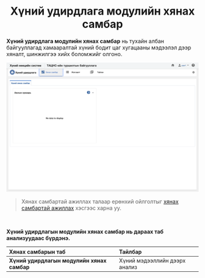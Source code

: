
<h1 align="center">Хүний удирдлага модулийн хянах самбар</h1>

**Хүний удирдлага модулийн хянах самбар** нь тухайн албан байгууллагад хамааралтай хүний бодит цаг хугацааны мэдээлэл дээр хяналт, шинжилгээ хийх боломжийг олгоно.


![](../assets/images/modules/people/dashboard.png)

> Хянах самбартай ажиллах талаар ерөнхий ойлголтыг [хянах самбартай ажиллах](how-it-works?id=_4-Хянах-самбартай-ажиллах) хэсгээс харна уу.

<br/>

**Хүний удирдлагын модулийн хянах самбар нь дараах таб анализуудаас бүрдэнэ.** 

|Хянах самбарын таб|Тайлбар|
|:-----|:------|
|**Хүний удирдлагын модулийн хянах самбар**|Хүний мэдээллийн дээрх анализ|